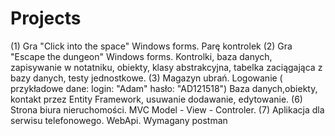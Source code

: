 # Projects
(1) Gra "Click into the space" Windows forms. Parę kontrolek
(2) Gra "Escape the dungeon" Windows forms. Kontrolki, baza danych, zapisywanie w notatniku, obiekty, klasy abstrakcyjna, tabelka zaciągająca z bazy danych, testy jednostkowe.
(3) Magazyn ubrań. Logowanie ( przykładowe dane: login: "Adam" hasło: "AD121518") Baza danych,obiekty, kontakt przez Entity Framework, usuwanie dodawanie, edytowanie.
(6) Strona biura nieruchomości. MVC Model - View - Controler. 
(7) Aplikacja dla serwisu telefonowego. WebApi. Wymagany postman
